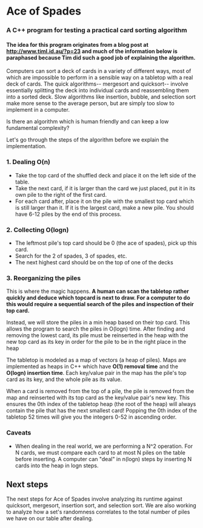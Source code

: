 # Ace of Spades
### A C++ program for testing a practical card sorting algorithm
#### The idea for this program originates from a blog post at http://www.timl.id.au/?p=23 and much of the information below is paraphased because Tim did such a good job of explaining the algorithm.

Computers can sort a deck of cards in a variety of different ways, most of which are impossible to perform in a sensible way on a tabletop with a real deck of cards. The quick algorithms-- mergesort and quicksort-- involve essentially splitting the deck into individual cards and reassembling them into a sorted deck. Slow algorithms like insertion, bubble, and selection sort make more sense to the average person, but are simply too slow to implement in a computer. 

Is there an algorithm which is human friendly and can keep a low fundamental complexity?

Let's go through the steps of the algorithm before we explain the implementation.

### 1. Dealing O(n)
- Take the top card of the shuffled deck and place it on the left side of the table.  
- Take the next card, if it is larger than the card we just placed, put it in its own pile to the right of the first card.              
- For each card after, place it on the pile with the smallest top card which is still larger than it. If it is the largest card, make a new pile. You should have 6-12 piles by the end of this process.

### 2. Collecting O(logn)
- The leftmost pile's top card should be 0 (the ace of spades), pick up this card.         
- Search for the 2 of spades, 3 of spades, etc.                                      
- The next highest card should be on the top of one of the decks

### 3. Reorganizing the piles
This is where the magic happens. __A human can scan the tabletop rather quickly and deduce which topcard is next to draw. For a computer to do this would require a sequential search of the piles and inspection of their top card.__

Instead, we will store the piles in a min heap based on their top card. This allows the program to search the piles in O(logn) time. 
After finding and removing the lowest card, its pile must be reinserted in the heap with the new top card as its key in order for the pile to be in the right place in the heap

The tabletop is modeled as a map of vectors (a heap of piles). Maps are implemented as heaps in C++ which have __O(1) removal time__ and the __O(logn) insertion time__. Each key/value pair in the map has the pile's top card as its key, and the whole pile as its value. 

When a card is removed from the top of a pile, the pile is removed from the map and reinserted with its top card as the key/value pair's new key.
This ensures the 0th index of the tabletop heap (the root of the heap) will always contain the pile that has the next smallest card! Popping the 0th index of the tabletop 52 times will give you the integers 0-52 in ascending order.

### Caveats
- When dealing in the real world, we are performing a N^2 operation. For N cards, we must compare each card to at most N piles on the table before inserting. A computer can "deal" in n(logn) steps by inserting N cards into the heap in logn steps.

## Next steps
The next steps for Ace of Spades involve analyzing its runtime against quicksort, mergesort, insertion sort, and selection sort.
We are also working to analyze how a set's randomness correlates to the total number of piles we have on our table after dealing.
